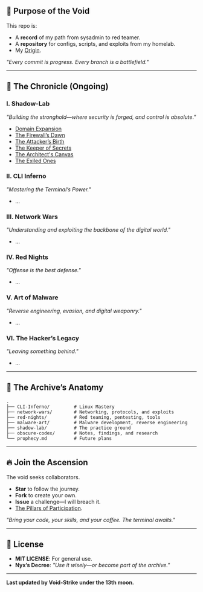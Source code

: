 ## 🎯 **Purpose of the Void**

This repo is:

- A **record** of my path from sysadmin to red teamer.
- A **repository** for configs, scripts, and exploits from my homelab.
- My [Origin](Extras/The%20Spark%20of%20a%20Cyber%20Odyssey.md).

_"Every commit is progress. Every branch is a battlefield."_

---

## 📖 **The Chronicle (Ongoing)**

### I. Shadow-Lab

_"Building the stronghold—where security is forged, and control is absolute."_

- [Domain Expansion](Shadow-Lab/VirtualBox.md)
- [The Firewall’s Dawn](Shadow-Lab/OpnSense.md)
- [The Attacker’s Birth](Shadow-Lab/AthenaOS.md)
- [The Keeper of Secrets](Shadow-Lab/Ubuntu-Server.md)
- [The Architect's Canvas](Shadow-Lab/Arch.md)
- [The Exiled Ones](Shadow-Lab/Targets.md)

### II. CLI Inferno

_"Mastering the Terminal’s Power."_

- ...

### III. Network Wars

_"Understanding and exploiting the backbone of the digital world."_

- ...

### IV. Red Nights

_"Offense is the best defense."_

- ...

### V. Art of Malware

_"Reverse engineering, evasion, and digital weaponry."_

- ...

### VI. The Hacker’s Legacy

_"Leaving something behind."_

- ...

---

## 🌌 **The Archive’s Anatomy**

```plaintext
.  
├── CLI-Inferno/         # Linux Mastery  
├── network-wars/        # Networking, protocols, and exploits  
├── red-nights/          # Red teaming, pentesting, tools  
├── malware-art/         # Malware development, reverse engineering  
├── shadow-lab/          # The practice ground  
├── obscure-codex/       # Notes, findings, and research  
└── prophecy.md          # Future plans  
```

---

## 🔥 **Join the Ascension**

The void seeks collaborators.

- **Star** to follow the journey.
- **Fork** to create your own.
- **Issue** a challenge—I will breach it.
- [The Pillars of Participation](Extras/The%20Pillars%20of%20Participation.md).

_"Bring your code, your skills, and your coffee. The terminal awaits."_

---

## 📜 **License**

- **MIT LICENSE**: For general use.
- **Nyx’s Decree**: _"Use it wisely—or become part of the archive."_

---

**Last updated by Void-Strike under the 13th moon.**